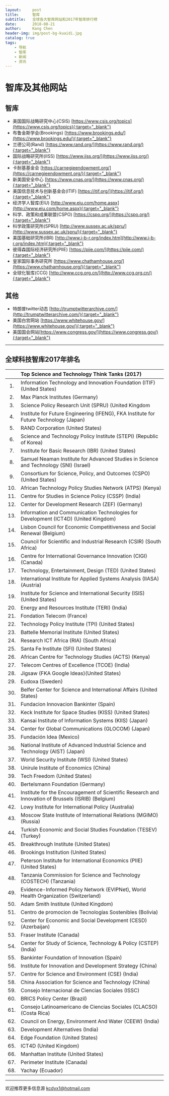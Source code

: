 ```yaml
---
layout:     post
title:      智库
subtitle:   全球各大智库网站和2017年智库排行榜
date:       2018-08-21
author:     Kang Chen
header-img: img/post-bg-kuaidi.jpg
catalog: true
tags:
    - 导航
    - 智库
    - 新闻
    - 资讯
---
```

# 智库及其他网站

## 智库

- 美国国际战略研究中心(CSIS) [https://www.csis.org/topics](https://www.csis.org/topics){:target="_blank"}
- 布鲁金斯学会(Brookings) [https://www.brookings.edu/](https://www.brookings.edu/){:target="_blank"}
- 兰德公司(Rand) [https://www.rand.org/](https://www.rand.org/){:target="_blank"}
- 国际战略研究所(IISS) [https://www.iiss.org/](https://www.iiss.org/){:target="_blank"}
- 卡耐基基金会 [https://carnegieendowment.org/](https://carnegieendowment.org/){:target="_blank"}
- 新美国安全中心 [https://www.cnas.org/](https://www.cnas.org/){:target="_blank"}
- 美国信息技术与创新基金会(ITIF) [https://itif.org/](https://itif.org/){:target="_blank"}
- 经济学人智库(EIU) [http://www.eiu.com/home.aspx](http://www.eiu.com/home.aspx){:target="_blank"}
- 科学、政策和成果联盟(CSPO) [https://cspo.org/](https://cspo.org/){:target="_blank"}
- 科学政策研究所(SPRU) [http://www.sussex.ac.uk/spru/](http://www.sussex.ac.uk/spru/){:target="_blank"}
- 美国基础研究所(IBR) [http://www.i-b-r.org/index.htm](http://www.i-b-r.org/index.htm){:target="_blank"}
- 彼得森国际经济研究所(PIIE) [https://piie.com/](https://piie.com/){:target="_blank"}
- 皇家国际事务研究所 [https://www.chathamhouse.org/](https://www.chathamhouse.org/){:target="_blank"}
- 全球化智库(CCG) [http://www.ccg.org.cn/](http://www.ccg.org.cn/){:target="_blank"}

## 其他

- 特朗普twitter动态 [http://trumptwitterarchive.com/](http://trumptwitterarchive.com/){:target="_blank"}
- 美国白宫网站 [https://www.whitehouse.gov/](https://www.whitehouse.gov/){:target="_blank"}
- 美国国会网站[https://www.congress.gov/](https://www.congress.gov/){:target="_blank"}

-----

## 全球科技智库2017年排名

|      | Top Science and Technology Think Tanks (2017)                |
| :--: | :----------------------------------------------------------- |
|  1.  | Information Technology and Innovation Foundation (ITIF) (United States) |
|  2.  | Max Planck Institutes (Germany)                              |
|  3.  | Science Policy Research Unit (SPRU) (United Kingdom          |
|  4.  | Institute for Future Engineering (IFENG), FKA Institute for Future Technology (Japan) |
|  5.  | RAND Corporation (United States)                             |
|  6.  | Science and Technology Policy Institute (STEPI) (Republic of Korea) |
|  7.  | Institute for Basic Research (IBR) (United States)           |
|  8.  | Samuel Neaman Institute for Advanced Studies in Science and Technology (SNI) (Israel) |
|  9.  | Consortium for Science, Policy, and Outcomes (CSPO) (United States) |
| 10.  | African Technology Policy Studies Network (ATPS) (Kenya)     |
| 11.  | Centre for Studies in Science Policy (CSSP) (India)          |
| 12.  | Center for Development Research (ZEF) (Germany)              |
| 13.  | Information and Communication Technologies for Development (ICT4D) (United Kingdom) |
| 14.  | Lisbon Council for Economic Competitiveness and Social Renewal (Belgium) |
| 15.  | Council for Scientific and Industrial Research (CSIR) (South Africa) |
| 16.  | Centre for International Governance Innovation (CIGI) (Canada) |
| 17.  | Technology, Entertainment, Design (TED) (United States)      |
| 18.  | International Institute for Applied Systems Analysis (IIASA) (Austria) |
| 19.  | Institute for Science and International Security (ISIS) (United States) |
| 20.  | Energy and Resources Institute (TERI) (India)                |
| 21.  | Fondation Telecom (France)                                   |
| 22.  | Technology Policy Institute (TPI) (United States)            |
| 23.  | Battelle Memorial Institute (United States)                  |
| 24.  | Research ICT Africa (RIA) (South Africa)                     |
| 25.  | Santa Fe Institute (SFI) (United States)                     |
| 26.  | African Centre for Technology Studies (ACTS) (Kenya)         |
| 27.  | Telecom Centres of Excellence (TCOE) (India)                 |
| 28.  | Jigsaw (FKA Google Ideas)(United States)                     |
| 29.  | Eudoxa (Sweden)                                              |
| 30.  | Belfer Center for Science and International Affairs (United States) |
| 31.  | Fundacion Innovacion Bankinter (Spain)                       |
| 32.  | Keck Institute for Space Studies (KISS) (United States)      |
| 33.  | Kansai Institute of Information Systems (KIIS) (Japan)       |
| 34.  | Center for Global Communications (GLOCOM) (Japan)            |
| 35.  | Fundación Idea (Mexico)                                      |
| 36.  | National Institute of Advanced Industrial Science and Technology (AIST) (Japan) |
| 37.  | World Security Institute (WSI) (United States)               |
| 38.  | Unirule Institute of Economics (China)                       |
| 39.  | Tech Freedom (United States)                                 |
| 40.  | Bertelsmann Foundation (Germany)                             |
| 41.  | Institute for the Encouragement of Scientific Research and Innovation of Brussels (ISRIB) (Belgium) |
| 42.  | Lowy Institute for International Policy (Australia)          |
| 43.  | Moscow State Institute of International Relations (MGIMO) (Russia) |
| 44.  | Turkish Economic and Social Studies Foundation (TESEV) (Turkey) |
| 45.  | Breakthrough Institute (United States)                       |
| 46.  | Brookings Institution (United States)                        |
| 47.  | Peterson Institute for International Economics (PIIE) (United States) |
| 48.  | Tanzania Commission for Science and Technology (COSTECH) (Tanzania) |
| 49.  | Evidence-Informed Policy Network (EVIPNet), World Health Organization (Switzerland) |
| 50.  | Adam Smith Institute (United Kingdom)                        |
| 51.  | Centro de promocion de Tecnologías Sostenibles (Bolivia)     |
| 52.  | Center for Economic and Social Development (CESD) (Azerbaijan) |
| 53.  | Fraser Institute (Canada)                                    |
| 54.  | Center for Study of Science, Technology & Policy (CSTEP) (India) |
| 55.  | Bankinter Foundation of Innovation (Spain)                   |
| 56.  | Institute for Innovation and Development Strategy (China)    |
| 57.  | Centre for Science and Environment (CSE) (India)             |
| 58.  | China Association for Science and Technology (China)         |
| 59.  | Consejo Internacional de Ciencias Sociales (ISSC)            |
| 60.  | BRICS Policy Center (Brazil)                                 |
| 61.  | Consejo Latinoamericano de Ciencias Sociales (CLACSO) (Costa Rica) |
| 62.  | Council on Energy, Environment And Water (CEEW) (India)      |
| 63.  | Development Alternatives (India)                             |
| 64.  | Edge Foundation (United States)                              |
| 65.  | ICT4D (United Kingdom)                                       |
| 66.  | Manhattan Institute (United States)                          |
| 67.  | Perimeter Institute (Canada)                                 |
| 68.  | Yachay (Ecuador)                                             |

-----

欢迎推荐更多信息源 kcdyx1@hotmail.com
